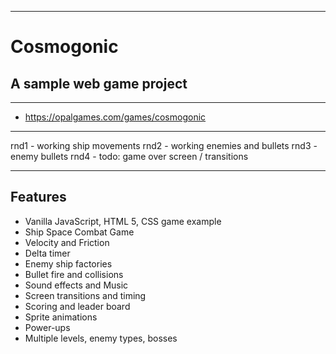 ------------------------------------------------------------
# Cosmogonic
## A sample web game project
------------------------------------------------------------
* https://opalgames.com/games/cosmogonic
------------------------------------------------------------

rnd1 - working ship movements
rnd2 - working enemies and bullets
rnd3 - enemy bullets
rnd4 - todo: game over screen / transitions

------------------------------------------------------------

## Features
* Vanilla JavaScript, HTML 5, CSS game example
* Ship Space Combat Game
* Velocity and Friction
* Delta timer
* Enemy ship factories
* Bullet fire and collisions
* Sound effects and Music
* Screen transitions and timing
* Scoring and leader board
* Sprite animations
* Power-ups
* Multiple levels, enemy types, bosses
